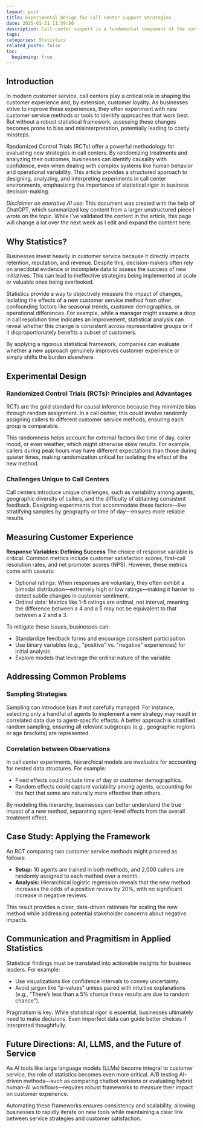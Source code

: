 ```yaml
---
layout: post
title: Experimental Design for Call Center Support Strategies
date: 2025-01-21 11:59:00
description: Call center support is a fundamental component of the customer experience in any organization. This article details an approach I have used to quantify the impact of new support initiatives on the customer experience before they launch
tags: 
categories: Statistics
related_posts: false
toc:
  beginning: true
---
```


## Introduction
In modern customer service, call centers play a critical role in shaping the customer experience and, by extension, customer loyalty. As businesses strive to improve these experiences, they often experiment with new customer service methods or tools to identify approaches that work best. But without a robust statistical framework, assessing these changes becomes prone to bias and misinterpretation, potentially leading to costly missteps.

Randomized Control Trials (RCTs) offer a powerful methodology for evaluating new strategies in call centers. By randomizing treatments and analyzing their outcomes, businesses can identify causality with confidence, even when dealing with complex systems like human behavior and operational variability. This article provides a structured approach to designing, analyzing, and interpreting experiments in call center environments, emphasizing the importance of statistical rigor in business decision-making.

_Disclaimer on enerative AI use:_ This document was created with the help of ChatGPT, which summarized key content from a larger unstructured piece I wrote on the topic. While I've validated the content in the article, this page will change a lot over the next week as I edit and expand the content here.

## Why Statistics?
Businesses invest heavily in customer service because it directly impacts retention, reputation, and revenue. Despite this, decision-makers often rely on anecdotal evidence or incomplete data to assess the success of new initiatives. This can lead to ineffective strategies being implemented at scale or valuable ones being overlooked.

Statistics provide a way to objectively measure the impact of changes, isolating the effects of a new customer service method from other confounding factors like seasonal trends, customer demographics, or operational differences. For example, while a manager might assume a drop in call resolution time indicates an improvement, statistical analysis can reveal whether this change is consistent across representative groups or if it disproportionately benefits a subset of customers.

By applying a rigorous statistical framework, companies can evaluate whether a new approach genuinely improves customer experience or simply shifts the burden elsewhere.

## Experimental Design
### Randomized Control Trials (RCTs): Principles and Advantages
RCTs are the gold standard for causal inference because they minimize bias through random assignment. In a call center, this could involve randomly assigning callers to different customer service methods, ensuring each group is comparable.

This randomness helps account for external factors like time of day, caller mood, or even weather, which might otherwise skew results. For example, callers during peak hours may have different expectations than those during quieter times, making randomization critical for isolating the effect of the new method.

### Challenges Unique to Call Centers
Call centers introduce unique challenges, such as variability among agents, geographic diversity of callers, and the difficulty of obtaining consistent feedback. Designing experiments that accommodate these factors—like stratifying samples by geography or time of day—ensures more reliable results.

## Measuring Customer Experience

**Response Variables: Defining Success**
The choice of response variable is critical. Common metrics include customer satisfaction scores, first-call resolution rates, and net promoter scores (NPS). However, these metrics come with caveats:

- Optional ratings: When responses are voluntary, they often exhibit a bimodal distribution—extremely high or low ratings—making it harder to detect subtle changes in customer sentiment.
- Ordinal data: Metrics like 1–5 ratings are ordinal, not interval, meaning the difference between a 4 and a 5 may not be equivalent to that between a 2 and a 3.

To mitigate these issues, businesses can:

- Standardize feedback forms and encourage consistent participation
- Use binary variables (e.g., "positive" vs. "negative" experiences) for initial analysis
- Explore models that leverage the ordinal nature of the variable

## Addressing Common Problems
### Sampling Strategies
Sampling can introduce bias if not carefully managed. For instance, selecting only a handful of agents to implement a new strategy may result in correlated data due to agent-specific effects. A better approach is stratified random sampling, ensuring all relevant subgroups (e.g., geographic regions or age brackets) are represented.

### Correlation between Observations
In call center experiments, hierarchical models are invaluable for accounting for nested data structures. For example:

- Fixed effects could include time of day or customer demographics.
- Random effects could capture variability among agents, accounting for the fact that some are naturally more effective than others.

By modeling this hierarchy, businesses can better understand the true impact of a new method, separating agent-level effects from the overall treatment effect.

## Case Study: Applying the Framework
An RCT comparing two customer service methods might proceed as follows:
- **Setup:** 10 agents are trained in both methods, and 2,000 callers are randomly assigned to each method over a month.
- **Analysis:** Hierarchical logistic regression reveals that the new method increases the odds of a positive review by 20%, with no significant increase in negative reviews.

This result provides a clear, data-driven rationale for scaling the new method while addressing potential stakeholder concerns about negative impacts.

## Communication and Pragmitism in Applied Statistics
Statistical findings must be translated into actionable insights for business leaders. For example:

- Use visualizations like confidence intervals to convey uncertainty.
- Avoid jargon like "p-values" unless paired with intuitive explanations (e.g., "There’s less than a 5% chance these results are due to random chance").

Pragmatism is key: While statistical rigor is essential, businesses ultimately need to make decisions. Even imperfect data can guide better choices if interpreted thoughtfully.

## Future Directions: AI, LLMS, and the Future of Service
As AI tools like large language models (LLMs) become integral to customer service, the role of statistics becomes even more critical. A/B testing AI-driven methods—such as comparing chatbot versions or evaluating hybrid human-AI workflows—requires robust frameworks to measure their impact on customer experience.

Automating these frameworks ensures consistency and scalability, allowing businesses to rapidly iterate on new tools while maintaining a clear link between service strategies and customer satisfaction.

